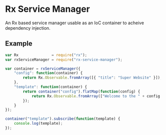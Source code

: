 Rx Service Manager
==================
An Rx based service manager usable as an IoC container to acheive dependency
injection.

Example
-------
```javascript
var Rx               = require("rx");
var rxServiceManager = require("rx-service-manager");

var container = rxServiceManager({
    "config": function(container) {
        return Rx.Observable.fromArray([{ "title": "Super Website" }]);
    },
    "template": function(container) {
        return container("config").flatMap(function(config) {
            return Rx.Observable.fromArray(["Welcome to the " + config.title]);
        });
    }
});

container("template").subscribe(function(template) {
    console.log(template);
});

```
